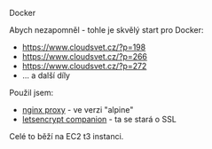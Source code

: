 Docker

Abych nezapomněl - tohle je skvělý start pro Docker:

- https://www.cloudsvet.cz/?p=198
- https://www.cloudsvet.cz/?p=266
- https://www.cloudsvet.cz/?p=272
- ... a další díly

Použil jsem:

- [nginx proxy](https://hub.docker.com/r/jwilder/nginx-proxy) - ve verzi "alpine"
- [letsencrypt companion](https://github.com/JrCs/docker-letsencrypt-nginx-proxy-companion) - ta se stará o SSL


Celé to běží na EC2 t3 instanci.
